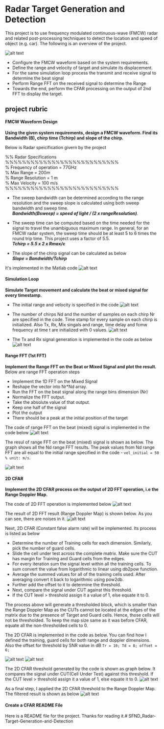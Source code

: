 # Radar Target Generation and Detection

[//]: # (Image References)
[image0]: ./graphs/projectLayout.png "layout"
[image1]: ./graphs/fmcwWaveformDesign.png "fmcw waveform"
[image2]: ./graphs/initialSpeedRange.png "initial speed and range"
[image3]: ./graphs/NdNrt.png "Nd, Nr, time"
[image4]: ./graphs/TxRxGeneration.png "signal generation"
[image5]: ./graphs/rangeMeasurement.png "range measurement"
[image6]: ./graphs/rangeResult.jpg "range measurement result"
[image7]: ./graphs/FFT2DCode.png "2D FFT Code"
[image8]: ./graphs/dopplerFFTResult.jpg "doppler FFT result"
[image9]: ./graphs/CFARCode.png "CFAR code"
[image10]: ./graphs/CFARThresholdPlot.png "CFAR threshold plot code"
[image11]: ./graphs/CFARTheshold.jpg "CFAR threshold"
[image12]: ./graphs/CFARApplied.jpg "CFAR threshold applied"


This project is to use frequency modulated continuous-wave (FMCW) radar and related post-processing techniques to detect the location and speed of object (e.g. car). The following is an overview of the project.

![alt text][image0]

* Configure the FMCW waveform based on the system requirements. 
* Define the range and velocity of target and simulate its displacement.
* For the same simulation loop process the transmit and receive signal to determine the beat signal
* Perform Range FFT on the received signal to determine the Range
* Towards the end, perform the CFAR processing on the output of 2nd FFT to display the target.

## project rubric 

#### FMCW Waveform Design
**Using the given system requirements, design a FMCW waveform. Find its Bandwidth (B), chirp time (Tchirp) and slope of the chirp.**   

Below is Radar speicification givern by the project
  
%% Radar Specifications   
%%%%%%%%%%%%%%%%%%%%%%%%%%%  
% Frequency of operation = 77GHz  
% Max Range = 200m  
% Range Resolution = 1 m  
% Max Velocity = 100 m/s  
%%%%%%%%%%%%%%%%%%%%%%%%%%%  

* The sweep bandwidth can be determined according to the range resolution and the sweep slope is calculated using both sweep bandwidth and sweep time.  
**_Bandwidth(Bsweep) = speed of light / (2 x rangeResolution)_**.   

* The sweep time can be computed based on the time needed for the signal to travel the unambiguous maximum range. In general, for an FMCW radar system, the sweep time should be at least 5 to 6 times the round trip time. This project uses a factor of 5.5.  
**_Tchirp = 5.5 x 2 x Rmax/c_**  
* The slope of the chirp signal can be calculated as below   
**_Slope = Bandwidth/Tchirp_**

It's implemented in the Matlab code
![alt text][image1]

#### Simulation Loop
**Simulate Target movement and calculate the beat or mixed signal for every timestamp.**  
* The initial range and velocity is specified in the code 
  ![alt text][image2]   

* The number of chirps Nd and the number of samples on each chirp Nr are specified in the code. Time stamp for every sample on each chirp is initialized. Also Tx, Rx, Mix singals and range, time delay and fcmw frequency at time t are initialized with 0 values.
![alt text][image3]     

* The Tx and Rx signal generation is implemented in the code as below
  ![alt text][image4]    
       

#### Range FFT (1st FFT)
**Implement the Range FFT on the Beat or Mixed Signal and plot the result.** 
Below are range FFT operation steps 
* Implement the 1D FFT on the Mixed Signal 
* Reshape the vector into Nr*Nd array. 
* Run the FFT on the beat signal along the range bins dimension (Nr) 
* Normalize the FFT output. 
* Take the absolute value of that output.
* Keep one half of the signal
* Plot the output
* There should be a peak at the initial position of the target

The code of range FFT on the beat (mixed) signal is implemented in the code below
  ![alt text][image5]   

The resul of range FFT on the beat (mixed) signal is shown as below. The graph shows all the Nd range FFT results. The peak values from Nd range FFT are all equal to the initial range specified in the code - `vel_initial = 50  % unit: m/s`.

  ![alt text][image6]   

#### 2D CFAR
**Implement the 2D CFAR process on the output of 2D FFT operation, i.e the Range Doppler Map.**

The code of 2D FFT operation is implemented below
    ![alt text][image7]  

The result of 2D FFT result (Range Doppler Map) is shown below. As you can see, there are noises in it.
    ![alt text][image8]

Next, 2D CFAR (Constant false alarm rate) will be implemented. Its process is listed as below  

* Determine the number of Training cells for each dimension. Similarly, pick the number of guard cells.
* Slide the cell under test across the complete matrix. Make sure the CUT has margin for Training and Guard cells from the edges.
* For every iteration sum the signal level within all the training cells. To sum convert the value from logarithmic to linear using db2pow function. 
* Average the summed values for all of the training cells used. After averaging convert it back to logarithmic using pow2db.
* Further add the offset to it to determine the threshold. 
* Next, compare the signal under CUT against this threshold. 
* If the CUT level > threshold assign it a value of 1, else equate it to 0.  

The process above will generate a thresholded block, which is smaller than the Range Doppler Map as the CUTs cannot be located at the edges of the matrix due to the presence of Target and Guard cells. Hence, those cells will not be thresholded. To keep the map size same as it was before CFAR, equate all the non-thresholded cells to 0. 

The 2D CFAR is implemented in the code as below. You can find how I defined the training, guard cells for both range and doppler dimensions. Also the offset for threshold by SNR value in dB `Tr = 10; Td = 8; offset = 6;`

   ![alt text][image9]
   ![alt text][image10]


The 2D CFAR threshold generated by the code is shown as graph below. It compares the signal under CUT(Cell Under Test) against this threshold. If the CUT level > threshold assign it a value of 1, else equate it to 0.
   ![alt text][image11]

As a final step, I applied the 2D CFAR threshold to the Range Doppler Map. The filtered result is shown as below
   ![alt text][image12]

#### Create a CFAR README File  
Here is a README file for the project. Thanks for reading it.# SFND_Radar-Target-Generation-and-Detection
